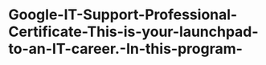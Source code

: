 # Google-IT-Support-Professional-Certificate-This-is-your-launchpad-to-an-IT-career.-In-this-program-